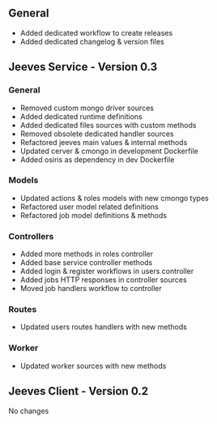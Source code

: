 ## General
- Added dedicated workflow to create releases
- Added dedicated changelog & version files

## Jeeves Service - Version 0.3
### General
- Removed custom mongo driver sources
- Added dedicated runtime definitions
- Added dedicated files sources with custom methods
- Removed obsolete dedicated handler sources
- Refactored jeeves main values & internal methods
- Updated cerver & cmongo in development Dockerfile
- Added osiris as dependency in dev Dockerfile

### Models
- Updated actions & roles models with new cmongo types
- Refactored user model related definitions
- Refactored job model definitions & methods

### Controllers
- Added more methods in roles controller
- Added base service controller methods
- Added login & register workflows in users controller
- Added jobs HTTP responses in controller sources
- Moved job handlers workflow to controller

### Routes
- Updated users routes handlers with new methods

### Worker
- Updated worker sources with new methods

## Jeeves Client - Version 0.2
No changes